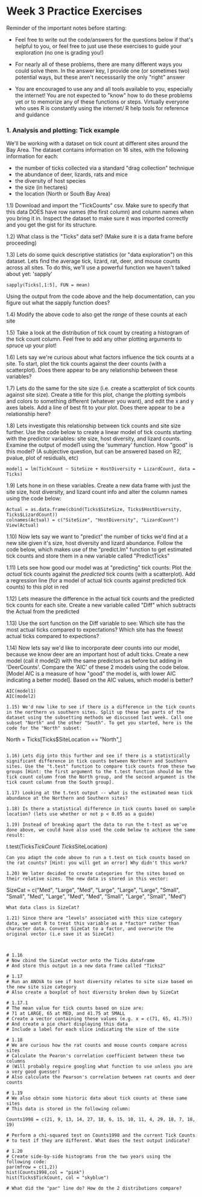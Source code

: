 # Week 3 Practice Exercises # 

Reminder of the important notes before starting: 
- Feel free to write out the code/answers for the questions below if that's helpful to you, or feel free to just use these exercises to guide your exploration (no one is grading you!)

- For nearly all of these problems, there are many different ways you could solve them. In the answer key, I provide one (or sometimes two) potential ways, but these aren't necesssarily the only "right" answer

- You are encouraged to use any and all tools available to you, especially the internet! You are not expected to "know" how to do these problems yet or to memorize any of these functions or steps. Virtually everyone who uses R is constantly using the internet/ R help tools for reference and guidance

### 1. Analysis and plotting: Tick example ###

We'll be working with a dataset on tick count at different sites around the Bay Area. The dataset contains information on 16 sites, with the following information for each:
- the number of ticks collected via a standard "drag collection" technique
- the abundance of deer, lizards, rats and mice
- the diversity of host species
- the size (in hectares)
- the location (North or South Bay Area)

1.1) Download and import the "TickCounts" csv. Make sure to specify that this data DOES have row names (the first column) and column names when you bring it in. Inspect the dataset to make sure it was imported correctly and you get the gist for its structure.

1.2) What class is the "Ticks" data set? (Make sure it is a data frame before proceeding)

1.3) Lets do some quick descriptive statistics (or "data exploration") on this dataset. Lets find the average tick, lizard, rat, deer, and mouse counts across all sites. To do this, we'll use a powerful function we haven't talked about yet: 'sapply'
```
sapply(Ticks[,1:5], FUN = mean)
```
Using the output from the code above and the help documentation, can you figure out what the sapply function does?

1.4) Modify the above code to also get the *range* of these counts at each site

1.5) Take a look at the distribution of tick count by creating a histogram of the tick count column. Feel free to add any other plotting arguments to spruce up your plot!

1.6) Lets say we're curious about what factors influence the tick counts at a site. To start, plot the tick counts against the deer counts (with a scatterplot). Does there appear to be any relationship between these variables?

1.7) Lets do the same for the site size (i.e. create a scatterplot of tick counts against site size). Create a title for this plot, change the plotting symbols and colors to something different (whatever you want), and edit the x and y axes labels. Add a line of best fit to your plot. Does there appear to be a relationship here?

1.8) Lets investigate this relationship between tick counts and site size further. Use the code below to create a linear model of tick counts starting with the predictor variables: site size, host diversity, and lizard counts. Examine the output of model1 using the 'summary' function. How "good" is this model? (A subjective question, but can be answered based on R2, pvalue, plot of residuals, etc)

```
model1 = lm(TickCount ~ SiteSize + HostDiversity + LizardCount, data = Ticks)
```

1.9) Lets hone in on these variables. Create a new data frame with just the site size, host diversity, and lizard count info and alter the column names using the code below:

```
Actual = as.data.frame(cbind(Ticks$SiteSize, Ticks$HostDiversity, Ticks$LizardCount))
colnames(Actual) = c("SiteSize", "HostDiversity", "LizardCount")
View(Actual)
```

1.10) Now lets say we want to "predict" the number of ticks we'd find at a new site given it's size, host diversity and lizard abundance. Follow the code below, which makes use of the "predict.lm" function to get estimated tick counts and store them in a new variable called "PredictTicks"

1.11) Lets see how good our model was at "predicting" tick counts: Plot the *actual* tick counts against the *predicted* tick counts (with a scatterplot). Add a regression line (for a model of actual tick counts against predicted tick counts) to this plot in red

1.12) Lets measure the difference in the actual tick counts and the predicted tick counts for each site. Create a new variable called "Diff" which subtracts the Actual from the predicted

1.13) Use the sort function on the Diff variable to see:
Which site has the most actual ticks compared to expectations?
Which site has the fewest actual ticks compared to expections?

1.14) Now lets say we'd like to incorporate deer counts into our model, because we know deer are an important host of adult ticks. Create a new model (call it model2) with the same predictors as before but adding in 'DeerCounts'. Compare the 'AIC' of these 2 models using the code below. [Model AIC is a measure of how "good" the model is, with lower AIC indicating a better model]. Based on the AIC values, which model is better?

```
AIC(model1)
AIC(model2)

1.15) We'd now like to see if there is a difference in the tick counts in the northern vs southern sites. Split up these two parts of the dataset using the subsetting methods we discussed last week. Call one subset "North" and the other "South". To get you started, here is the code for the "North" subset:
```
North = Ticks[Ticks$SiteLocation == "North",]
```

1.16) Lets dig into this further and see if there is a statistically significant difference in tick counts between Northern and Southern sites. Use the "t.test" function to compare tick counts from these two groups [Hint: the first argument to the t.test function should be the tick count column from the North group, and the second argument is the tick count column from the South group]. 

1.17) Looking at the t.test output -- what is the estimated mean tick abundance at the Northern and Southern sites? 

1.18) Is there a statistical difference in tick counts based on sample location? (lets use whether or not p < 0.05 as a guide)

1.19) Instead of breaking apart the data to run the t-test as we've done above, we could have also used the code below to achieve the same result:
```
t.test(Ticks$TickCount ~ Ticks$SiteLocation)
```
Can you adapt the code above to run a t.test on tick counts based on the rat counts? [Hint: you will get an error] Why didn't this work?

1.20) We later decided to create categories for the sites based on their relative sizes. The new data is stored in this vector:
```
SizeCat = c("Med", "Large", "Med", "Large", "Large", "Large", "Small", "Small", 
            "Med", "Large", "Med", "Med", "Small", "Large", "Small", "Med")
```
What data class is SizeCat?

1.21) Since there are "levels" associated with this size category data, we want R to treat this variable as a *factor* rather than character data. Convert SizeCat to a factor, and overwrite the original vector (i.e save it as SizeCat)



# 1.16
# Now cbind the SizeCat vector onto the Ticks dataframe 
# And store this output in a new data frame called "Ticks2"

# 1.17
# Run an ANOVA to see if host diversity relates to site size based on the new site size category
# Also create a boxplot of host diversity broken down by SizeCat

# 1.17.1
# The mean value for tick counts based on size are:
# 71 at LARGE, 65 at MED, and 41.75 at SMALL
# Create a vector containing these values (e.g. x = c(71, 65, 41.75))
# And create a pie chart displaying this data
# Include a label for each slice indicating the size of the site

# 1.18
# We are curious how the rat counts and mouse counts compare across sites
# Calculate the Pearon's correlation coefficient between these two columns
# (Will probably require googling what function to use unless you are a very good guesser)
# Also calculate the Pearson's correlation between rat counts and deer counts

# 1.19
# We also obtain some historic data about tick counts at these same sites
# This data is stored in the following column:

Counts1998 = c(21, 9, 13, 14, 27, 18, 6, 15, 10, 11, 4, 29, 18, 7, 18, 19)

# Perform a chi-squared test on Counts1998 and the current Tick Counts
# to test if they are different. What does the test output indicate?

# 1.20
# Create side-by-side histograms from the two years using the following code:
par(mfrow = c(1,2))
hist(Counts1998,col = "pink")
hist(Ticks$TickCount, col = "skyblue")

# What did the "par" line do? How do the 2 distributions compare?
